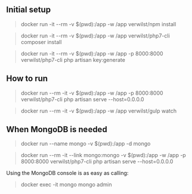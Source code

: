 ## Initial setup

> docker run -it --rm -v $(pwd):/app -w /app verwilst/npm install

> docker run -it --rm -v $(pwd):/app -w /app verwilst/php7-cli composer install

> docker run -it --rm -v $(pwd):/app -w /app -p 8000:8000 verwilst/php7-cli php artisan key:generate

## How to run

> docker run --rm -it -v $(pwd):/app -w /app -p 8000:8000 verwilst/php7-cli php artisan serve --host=0.0.0.0

> docker run --rm -it -v $(pwd):/app -w /app verwilst/gulp watch

## When MongoDB is needed

> docker run --name mongo -v $(pwd):/app -d mongo

> docker run --rm -it --link mongo:mongo -v $(pwd):/app -w /app -p 8000:8000 verwilst/php7-cli php artisan serve --host=0.0.0.0

Using the MongoDB console is as easy as calling:

> docker exec -it mongo mongo admin

